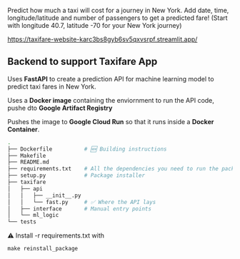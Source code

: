 Predict how much a taxi will cost for a journey in New York.
Add date, time, longitude/latitude and number of passengers to get a predicted fare!
(Start with longitude 40.7, latitude -70 for your New York journey)

https://taxifare-website-karc3bs8gyb6sv5qxvsrpf.streamlit.app/

## Backend to support Taxifare App

Uses **FastAPI** to create a prediction API for machine learning model to predict taxi fares in New York.

Uses a **Docker image** containing the enviornment to run the API code, pushe dto  **Google Artifact Registry**

Pushes the image to **Google Cloud Run** so that it runs inside a **Docker Container**.

```bash
.
├── Dockerfile          # 🆕 Building instructions
├── Makefile
├── README.md
├── requirements.txt    # All the dependencies you need to run the package
├── setup.py            # Package installer
├── taxifare
│   ├── api
│   │   ├── __init__.py
│   │   └── fast.py     # ✅ Where the API lays
│   ├── interface       # Manual entry points
│   └── ml_logic
└── tests
```


⚠️ Install -r requirements.txt with

`make reinstall_package`
